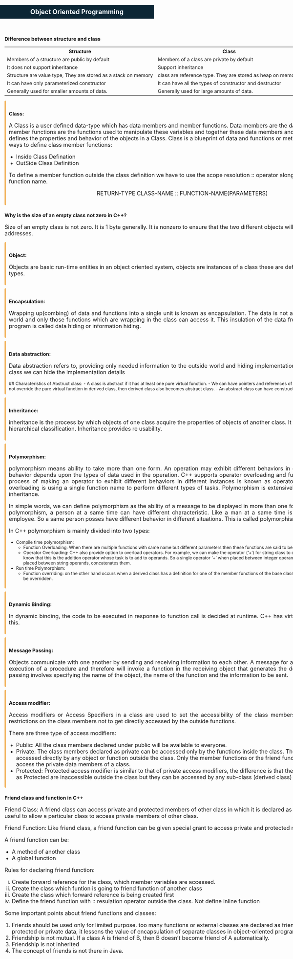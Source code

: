 <html lang="en">
<body style="padding:0px;margin:0px;">
<div style="background: #0c2635;">
    <center><h2 style="padding: 10px;color: aliceblue;">Object Oriented Programming</h3></center>
</div>
<div style="width: 1160px;margin:0 auto;padding: 15px;">
	<div>
		<h3>Difference between structure and class</h3>
		<table style="border:1px;">
			<tr>
				<th>Structure</th>
				<th>Class</th>
			</tr>
			<tr>
				<td>Members of a structure are public by default</td>
				<td>Members of a class are private by default</td>
			</tr>
			<tr>
				<td>It does not support inheritance</td>
				<td>Support inheritance</td>
			</tr>
			<tr>
				<td>Structure are value type, They are stored as a stack on memory</td>
				<td>class are reference type. They are stored as heap on memory.</td>
			</tr>
			<tr>
				<td>It can have only parameterized constructor</td>
				<td>It can have all the types of constructor and destructor</td>
			</tr>
			<tr>
				<td>Generally used for smaller amounts of data.</td>
				<td>Generally used for large amounts of data.</td>
			</tr>
		</table>
	</div>
    <div style="padding: 10px;border-left: 4px solid #f0ad4e;border-radius: 3px;">
    <h3>Class:</h3>
    <p style="font-size: 18px;align: justify;">A Class is a user defined data-type which has data members and member functions. Data members are the data variables and member functions are the functions used to manipulate these variables and together these data members and member functions defines the properties and behavior of the objects in a Class. Class is a blueprint of data and functions or methods. There are two ways to define class member functions:</p>
    <ul>
        <li style="font-size: 18px;">Inside Class Defination</li>
        <li style="font-size: 18px;">OutSide Class Definition</li>
    </ul>
    <p style="font-size: 18px;">To define a member function outside the class definition we have to use the scope resolution :: operator along with class name and function name.</p>
    <center><p style="font-size: 18px;">RETURN-TYPE CLASS-NAME :: FUNCTION-NAME(PARAMETERS)</p></center>
</div>
<div>
	<h3>Why is the size of an empty class not zero in C++?</h3>
	<p style="font-size:18px;align:justify;">Size of an empty class is not zero. It is 1 byte generally. It is nonzero to ensure that the two different objects will have different addresses.</p>
</div>
<div style="padding: 10px;border-left: 4px solid #f0ad4e;border-radius: 3px;margin-top: 10px;">
    <h3>Object:</h3>
    <p style="font-size: 18px;">Objects are basic run-time entities in an object oriented system, objects are instances of a class these are defined user defined data types.</p>
</div>
<div style="padding: 10px;border-left: 4px solid #f0ad4e;border-radius: 3px;margin-top: 10px;">
    <h3>Encapsulation:</h3>
    <p style="font-size: 18px;text-align: justify;">Wrapping up(combing) of data and functions into a single unit is known as encapsulation. The data is not accessible to the outside world and only those functions which are wrapping in the class can access it. This insulation of the data from direct access by the program is called data hiding or information hiding.</p>
</div>
<div style="padding: 10px;border-left: 4px solid #f0ad4e;border-radius: 3px;margin-top: 10px;">
    <h3>Data abstraction:</h3>
    <p style="font-size: 18px;text-align: justify;">Data abstraction refers to, providing only needed information to the outside world and hiding implementation details. Using abstract class we can hide the implementation details</p>
	## Characteristics of Abstruct class:
	- A class is abstract if it has at least one pure virtual function.
	- We can have pointers and references of abstract class type.
	- If we do not override the pure virtual function in derived class, then derived class also becomes abstract class.
	- An abstract class can have constructors.
</div>
<div style="padding: 10px;border-left: 4px solid #f0ad4e;border-radius: 3px;margin-top: 10px;">
    <h3>Inheritance:</h3>
    <p style="font-size: 18px;text-align: justify;">inheritance is the process by which objects of one class acquire the properties of objects of another class. It supports the concept of hierarchical classification. Inheritance provides re usability.</p>
</div>
<div style="padding: 10px;border-left: 4px solid #f0ad4e;border-radius: 3px;margin-top: 10px;">
    <h3>Polymorphism:</h3>
    <p style="font-size: 18px;text-align: justify;">polymorphism means ability to take more than one form. An operation may exhibit different behaviors in different instances. The behavior depends upon the types of data used in the operation. C++ supports operator overloading and function overloading. The process of making an operator to exhibit different behaviors in different instances is known as operator overloading. Function overloading is using a single function name to perform different types of tasks. Polymorphism is extensively used in implementing inheritance.</p>
	<p style="font-size: 18px;text-align: justify;">In simple words, we can define polymorphism as the ability of a message to be displayed in more than one form. Real life example of polymorphism, a person at a same time can have different characteristic. Like a man at a same time is a father, a husband, a employee. So a same person posses have different behavior in different situations. This is called polymorphism.</p>
	<p style="font-size: 18px;text-align: justify;">In C++ polymorphism is mainly divided into two types:</p>
	<ul>
		<li>Compile time polymorphism:
			<ul>
				<li>Function Overloading: When there are multiple functions with same name but different parameters then these functions are said to be overloaded.</li>
				<li>Operator Overloading: C++ also provide option to overload operators. For example, we can make the operator (‘+’) for string class to concatenate two strings. We know that this is the addition operator whose task is to add to operands. So a single operator ‘+’ when placed between integer operands, adds them and when placed between string operands, concatenates them.</li>
			</ul>
		</li>
		<li>Run time Polymorphism:
		<ul>
			<li>Function overriding: on the other hand occurs when a derived class has a definition for one of the member functions of the base class. That base function is said to be overridden.</li>
		</ul>
		</li>
	</ul>
</div>
<div style="padding: 10px;border-left: 4px solid #f0ad4e;border-radius: 3px;margin-top: 10px;">
    <h3>Dynamic Binding:</h3>
    <p style="font-size: 18px;text-align: justify;">In dynamic binding, the code to be executed in response to function call is decided at runtime. C++ has virtual functions to support this.</p>
</div>
<div style="padding: 10px;border-left: 4px solid #f0ad4e;border-radius: 3px;margin-top: 10px;">
    <h3>Message Passing:</h3>
    <p style="font-size: 18px;text-align: justify;">Objects communicate with one another by sending and receiving information to each other. A message for an object is a request for execution of a procedure and therefore will invoke a function in the receiving object that generates the desired results. Message passing involves specifying the name of the object, the name of the function and the information to be sent.</p>
</div>
<div style="padding: 10px;border-left: 4px solid #f0ad4e;border-radius: 3px;margin-top: 10px;">
    <h3>Access modifier:</h3>
    <p style="font-size: 18px;text-align: justify;">Access modifiers or Access Specifiers in a class are used to set the accessibility of the class members. That is, it sets some restrictions on the class members not to get directly accessed by the outside functions.</p>
    <p style="font-size: 18px;text-align: justify;">There are three type of access modifiers:</p>
    <ul>
        <li style="font-size: 18px;">Public: All the class members declared under public will be available to everyone.</li>
        <li style="font-size: 18px;">
            Private: The class members declared as private can be accessed only by the functions inside the class. They are not allowed to be accessed directly by any object or function outside the class. Only the member functions or the friend functions are allowed to access the private data members of a class.
        </li>
        <li style="font-size: 18px;">
            Protected: Protected access modifier is similar to that of private access modifiers, the difference is that the class member declared as Protected are inaccessible outside the class but they can be accessed by any sub-class (derived class) of that class.
        </li>
    </ul>
</div>
<div>
	<h3>Friend class and function in C++</h3>
	<p style="font-size: 18px;">Friend Class: A friend class can access private and protected members of other class in which it is declared as friend. It is sometimes useful to allow a particular class to access private members of other class.</p>
	<p style="font-size: 18px;">Friend Function: Like friend class, a friend function can be given special grant to access private and protected members.</p>
	<P style="font-size: 18px;">A friend function can be:</P>
	<ul>
		<li style="font-size: 18px;">A method of another class</li>
		<li style="font-size: 18px;">A global function</li>
	</ul>
	<p style="font-size: 18px;">Rules for declaring friend function:</p>
	<ol type="i">
		<li style="font-size: 18px;">Create forward reference for the class, which member variables are accessed.</li>
		<li style="font-size: 18px;">Create the class which funtion is going to friend function of another class</li>
		<li style="font-size: 18px;">Create the class which forward reference is being created first</li>
		<li style="font-size: 18px;">Define the friend function with :: resulation operator outside the class. Not define inline function</li>
	</ol>
	<p style="font-size: 18px;">Some important points about friend functions and classes:</p>
	<ol type="1">
		<li style="font-size: 18px;">Friends should be used only for limited purpose. too many functions or external classes are declared as friends of a class with protected or private data, it lessens the value of encapsulation of separate classes in object-oriented programming.</li>
		<li style="font-size: 18px;">Friendship is not mutual. If a class A is friend of B, then B doesn’t become friend of A automatically.</li>
		<li style="font-size: 18px;">Friendship is not inherited</li>
		<li style="font-size: 18px;">The concept of friends is not there in Java.</li>
	</ol>
</div>
</div>
</body>
</html>